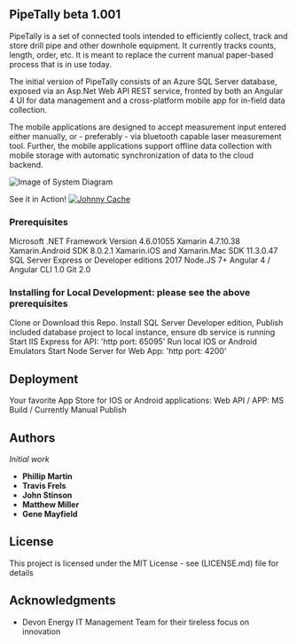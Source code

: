 ## PipeTally beta 1.001

PipeTally is a set of connected tools intended to efficiently collect, track and store drill pipe and other downhole equipment.  It currently tracks counts, length, order, etc. It is meant to replace the current manual paper-based process that is in use today.

The initial version of PipeTally consists of an Azure SQL Server database, exposed via an Asp.Net Web API REST service, fronted by both an Angular 4 UI for data management and a cross-platform mobile app for in-field data collection.

The mobile applications are designed to accept measurement input entered either manually, or - preferably - via bluetooth capable laser measurement tool.  Further, the mobile applications support offline data collection with mobile storage with automatic synchronization of data to the cloud backend.

![Image of System Diagram](https://github.com/glmblue/Johnny-Cache/blob/master/PipeTallySystem.png)

See it in Action!
[![Johnny Cache](https://github.com/glmblue/Johnny-Cache/blob/master/DemoThumb.png?raw=true)](https://youtu.be/S92_YsLf224)

### Prerequisites

Microsoft .NET Framework Version 4.6.01055
Xamarin   4.7.10.38
Xamarin.Android SDK   8.0.2.1 
Xamarin.iOS and Xamarin.Mac SDK   11.3.0.47
SQL Server Express or Developer editions 2017
Node.JS 7+ 
Angular 4 / Angular CLI 1.0
Git 2.0


### Installing for Local Development:  please see the above prerequisites
Clone or Download this Repo.
Install SQL Server Developer edition, Publish included database project to local instance, ensure db service is running
Start IIS Express for API: 'http port: 65095'
Run local IOS or Android Emulators
Start Node Server for Web App: 'http port: 4200'


## Deployment
Your favorite App Store for IOS or Android applications:
Web API / APP: MS Build / Currently Manual Publish


## Authors

*Initial work*
 * **Phillip Martin**
 * **Travis Frels**
 * **John Stinson**
 * **Matthew Miller**
 * **Gene Mayfield**


## License

This project is licensed under the MIT License - see (LICENSE.md) file for details

## Acknowledgments

* Devon Energy IT Management Team for their tireless focus on innovation
